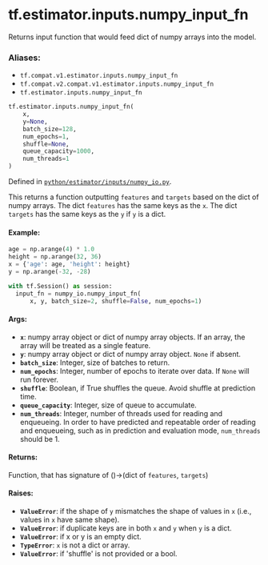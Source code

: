 <div itemscope itemtype="http://developers.google.com/ReferenceObject">
<meta itemprop="name" content="tf.estimator.inputs.numpy_input_fn" />
<meta itemprop="path" content="Stable" />
</div>

# tf.estimator.inputs.numpy_input_fn

Returns input function that would feed dict of numpy arrays into the model.

### Aliases:

* `tf.compat.v1.estimator.inputs.numpy_input_fn`
* `tf.compat.v2.compat.v1.estimator.inputs.numpy_input_fn`
* `tf.estimator.inputs.numpy_input_fn`

``` python
tf.estimator.inputs.numpy_input_fn(
    x,
    y=None,
    batch_size=128,
    num_epochs=1,
    shuffle=None,
    queue_capacity=1000,
    num_threads=1
)
```



Defined in [`python/estimator/inputs/numpy_io.py`](https://github.com/tensorflow/estimator/tree/master/tensorflow_estimator/python/estimator/inputs/numpy_io.py).

<!-- Placeholder for "Used in" -->

This returns a function outputting `features` and `targets` based on the dict
of numpy arrays. The dict `features` has the same keys as the `x`. The dict
`targets` has the same keys as the `y` if `y` is a dict.

#### Example:



```python
age = np.arange(4) * 1.0
height = np.arange(32, 36)
x = {'age': age, 'height': height}
y = np.arange(-32, -28)

with tf.Session() as session:
  input_fn = numpy_io.numpy_input_fn(
      x, y, batch_size=2, shuffle=False, num_epochs=1)
```

#### Args:


* <b>`x`</b>: numpy array object or dict of numpy array objects. If an array,
  the array will be treated as a single feature.
* <b>`y`</b>: numpy array object or dict of numpy array object. `None` if absent.
* <b>`batch_size`</b>: Integer, size of batches to return.
* <b>`num_epochs`</b>: Integer, number of epochs to iterate over data. If `None` will
  run forever.
* <b>`shuffle`</b>: Boolean, if True shuffles the queue. Avoid shuffle at prediction
  time.
* <b>`queue_capacity`</b>: Integer, size of queue to accumulate.
* <b>`num_threads`</b>: Integer, number of threads used for reading and enqueueing. In
  order to have predicted and repeatable order of reading and enqueueing,
  such as in prediction and evaluation mode, `num_threads` should be 1.


#### Returns:

Function, that has signature of ()->(dict of `features`, `targets`)



#### Raises:


* <b>`ValueError`</b>: if the shape of `y` mismatches the shape of values in `x` (i.e.,
  values in `x` have same shape).
* <b>`ValueError`</b>: if duplicate keys are in both `x` and `y` when `y` is a dict.
* <b>`ValueError`</b>: if x or y is an empty dict.
* <b>`TypeError`</b>: `x` is not a dict or array.
* <b>`ValueError`</b>: if 'shuffle' is not provided or a bool.